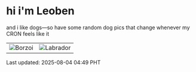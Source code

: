 # hi i'm Leoben

and i like dogs—so have some random dog pics that change whenever my CRON feels like it

|  |  |
|--------|----------|
| ![Borzoi](https://random-dog-vercel.vercel.app/api/random-borzoi?v=1754254158) | ![Labrador](https://random-dog-vercel.vercel.app/api/random-labrador?v=1754254158) |

Last updated: 2025-08-04 04:49 PHT
